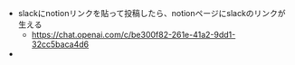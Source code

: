 - slackにnotionリンクを貼って投稿したら、notionページにslackのリンクが生える
	- https://chat.openai.com/c/be300f82-261e-41a2-9dd1-32cc5baca4d6
- 
